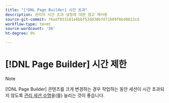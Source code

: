```yaml
---
title: "[!DNL Page Builder] 시간 초과"
description: 관리자 시간 초과 설정에 대한 참고 재사용
source-git-commit: 76adf853181e6bbf53dd38b7d71b09f6bd8812cd
workflow-type: tm+mt
source-wordcount: '36'
ht-degree: 0%

---
```


# [!DNL Page Builder] 시간 제한

>[!NOTE]
>
>[!DNL Page Builder] 콘텐츠를 크게 변경하는 경우 작업하는 동안 세션이 시간 초과되지 않도록 [관리 세션 수명](../systems/security-admin.md)을(를) 늘리는 것이 좋습니다.
